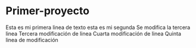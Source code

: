 # Primer-proyecto
Esta es mi primera linea de texto
esta es mi segunda
Se modifica la tercera linea
Tercera modificación de linea
Cuarta modificación de linea
Quinta linea de modificación